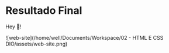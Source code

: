 # Resultado Final

Hey :wave:!

![web-site](/home/well/Documents/Workspace/02 - HTML E CSS DIO/assets/web-site.png)